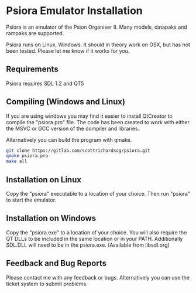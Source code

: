 # Psiora Emulator Installation

Psiora is an emulator of the Psion Organiser II.
Many models, datapaks and rampaks are supported.

Psiora runs on Linux, Windows.
It should in theory work on OSX, but has not been tested.
Please let me know if it works for you.

## Requirements

Psiora requires SDL 1.2 and QT5

## Compiling (Windows and Linux)

If you are using windows you may find it easier to install QtCreator to compile the "psiora.pro" file.
The code has been created to work with either the MSVC or GCC version of the compiler and libraries.

Alternatively you can build the program with qmake.

```bash
git clone https://gitlab.com/scottrichardscg/psiora.git
qmake psiora.pro
make all
```

## Installation on Linux

Copy the "psiora" executable to a location of your choice.
Then run "psiora" to start the emulator.

## Installation on Windows

Copy the "psiora.exe" to a location of your choice. You will also require the QT DLLs
to be included in the same location or in your PATH.
Additionally SDL.DLL will need to be in the psiora.exe. (Available from libsdl.org)

## Feedback and Bug Reports

Please contact me with any feedback or bugs. Alternatively you can use the ticket system to submit problems.
